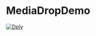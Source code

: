 # MediaDropDemo

[![Dply](https://dply.co/b.svg)](https://dply.co/b/9FVqYWHa) 
          
          
